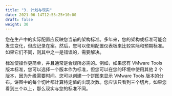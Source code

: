 ```yaml
---
title: "3. 计划与现实"
date: 2021-06-14T12:55:25+10:00
draft: false
weight: 30
---
```


您在生产中的实际配置应反映您当前的架构标准。多年来，您的架构或标准可能会发生变化，但应记录在案。然后，您可以使用配置仪表板来比较实际和预期标准。如果它们不同，则其中之一是错误的，需要解决。

标准使操作更简单，并且通常是合规所必需的。例如，如果您有 VMware Tools 版本标准，您可以选择一个版本作为标准，但您可以在您的环境中使用其他 2 个版本，因为升级需要时间。您可以创建一个饼图来显示 VMware Tools 版本的分布。饼图中的每个切片都计算特定值的出现次数。您应该只看到三个切片。如果您看到三个以上，那么现实与您的标准不同。